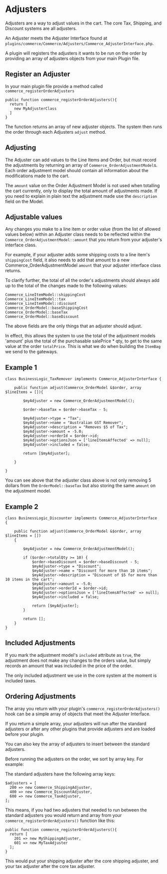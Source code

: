 # Adjusters

Adjusters are a way to adjust values in the cart. The core Tax, Shipping, and Discount systems are all adjusters.

An Adjuster meets the Adjuster Interface found at `plugins/commerce/Commerce/Adjusters/Commerce_AdjusterInterface.php`.

A plugin will registers the adjusters it wants to be run on the order by providing an array of adjusters objects from your main Plugin file.

## Register an Adjuster

In your main plugin file provide a method called `commerce_registerOrderAdjusters`

```
public function commerce_registerOrderAdjusters(){
  return [
    new MyAdjusterClass
  ]
}
```

The function returns an array of new adjuster objects. The system then runs the order through each Adjusters `adjust` method.

## Adjusting

The Adjuster can add values to the Line Items and Order, but must record the adjustments by returning an array of `Commerce_OrderAdjustmentModel`s.
Each order adjustment model should contain all information about the modifications made to the cart.

The `amount` value on the Order Adjustment Model is not used when totalling the cart currently, only to display the total amount of adjustments made.
If you need to explain in plain text the adjustment made use the `description` field on the Model.

## Adjustable values

Any changes you make to a line item or order value (from the list of allowed values below) within an Adjuster class needs to be reflected within the `Commerce_OrderAdjustmentModel::amount` that you return from your adjuster's interface class.

For example, if your adjuster adds some shipping costs to a line item's `shippingCost` field, it also needs to add that amount to a new Commerce_OrderAdjustmentModel `amount` that your adjuster interface class returns.

To clarify further, the total of all the order's adjustments should always add up to the total of the changes made to the following values:

```
Commerce_LineItemModel::shippingCost
Commerce_LineItemModel::tax
Commerce_LineItemModel::discount
Commerce_OrderModel::baseShippingCost
Commerce_OrderModel::baseTax
Commerce_OrderModel::baseDiscount
```

The above fields are the only things that an adjuster should adjust.

In effect, this allows the system to use the total of the adjustment models 'amount' plus the total of the purchasable salePrice * qty, to get to the same value at the order `totalPrice`. This is what we do when building the `ItemBag` we send to the gateways.


## Example 1


```
class BusinessLogic_TaxRemover implements Commerce_AdjusterInterface {

    public function adjust(Commerce_OrderModel &$order, array $lineItems = []){

        $myAdjuster = new Commerce_OrderAdjustmentModel();

        $order->baseTax = $order->baseTax - 5;

        $myAdjuster->type = "Tax";
        $myAdjuster->name = "Australian GST Remover";
        $myAdjuster->description = "Removes $5 of Tax";
        $myAdjuster->amount = -5.0;
        $myAdjuster->orderId = $order->id;
        $myAdjuster->optionsJson = ['lineItemsAffected' => null];
        $myAdjuster->included = false;

        return [$myAdjuster];

    }

}
```

You can see above that the adjuster class above is not only removing 5 dollars from the `OrderModel::baseTax` but also storing the same `amount` on the adjustment model.

## Example 2


```
class BusinessLogic_Discounter implements Commerce_AdjusterInterface
{

    public function adjust(Commerce_OrderModel &$order, array $lineItems = [])
    {

        $myAdjuster = new Commerce_OrderAdjustmentModel();

        if ($order->totalQty >= 10) {
            $order->baseDiscount = $order->baseDiscount - 5;
            $myAdjuster->type = "Discount";
            $myAdjuster->name = "Discount for more than 10 items";
            $myAdjuster->description = "Discount of $5 for more than 10 items in the cart";
            $myAdjuster->amount = -5.0;
            $myAdjuster->orderId = $order->id;
            $myAdjuster->optionsJson = ['lineItemsAffected' => null];
            $myAdjuster->included = false;

            return [$myAdjuster];
        }

        return [];
    }
}
```

## Included Adjustments

If you mark the adjustment model's `included` attribute as `true`, the adjustment does not make any changes to the orders value, but simply records an amount that was included in the price of the order.

The only included adjustment we use in the core system at the moment is included taxes.

## Ordering Adjustments

The array you return with your plugin's `commerce_registerOrderAdjusters()` hook can be a simple array of objects that meet the Adjuster Interface. 

If you return a simple array, your adjusters will run after the standard adjusters or after any other plugins that provide adjusters and are loaded before your plugin.

You can also key the array of adjusters to insert between the standard adjusters.

Before running the adjusters on the order, we sort by array key. For example:

The standard adjusters have the following array keys:

```
$adjusters = [
  200 => new Commerce_ShippingAdjuster,
  400 => new Commerce_DiscountAdjuster,
  600 => new Commerce_TaxAdjuster,
];
```

This means, if you had two adjusters that needed to run between the standard adjusters you would return and array from your `commerce_registerOrderAdjusters()` function like this:

```
public function commerce_registerOrderAdjusters(){
  return [
    201 => new MyShippingAdjuster,
    601 => new MyTaxAdjuster
  ];
}
```

This would put your shipping adjuster after the core shipping adjuster, and your tax adjuster after the core tax adjuster.
